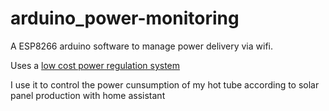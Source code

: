 # arduino_power-monitoring
A ESP8266 arduino software to manage power delivery via wifi.

Uses a [low cost power regulation system](https://amzn.to/400f8kN)

I use it to control the power cunsumption of my hot tube according to solar panel production with home assistant
